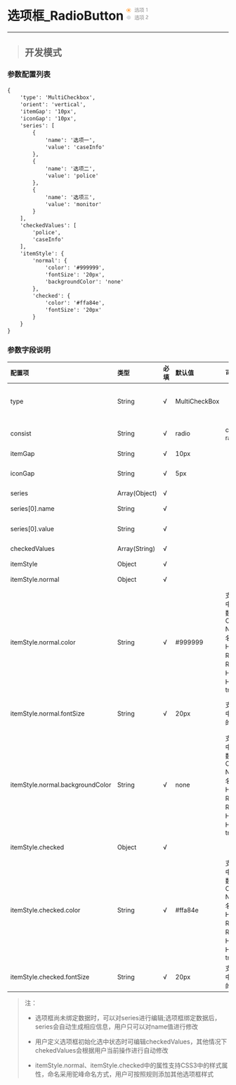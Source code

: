 # 选项框\_RadioButton ![](/assets/radiobutton.png)

---

> ## 开发模式

### 参数配置列表

```
{
    'type': 'MultiCheckbox',
    'orient': 'vertical',
    'itemGap': '10px',
    'iconGap': '10px',
    'series': [
        {
            'name': '选项一',
            'value': 'caseInfo'
        },
        {
            'name': '选项二',
            'value': 'police'
        },
        {
            'name': '选项三',
            'value': 'monitor'
        }
    ],
    'checkedValues': [
        'police',
        'caseInfo'
    ],
    'itemStyle': {
        'normal': {
            'color': '#999999',
            'fontSize': '20px',
            'backgroundColor': 'none'
        },
        'checked': {
            'color': '#ffa84e',
            'fontSize': '20px'
        }
    }
}
```

### 参数字段说明

| 配置项 | 类型 | 必填 | 默认值 | 可选参数 | 功能/备注 |
| :--- | :--- | :--- | :--- | :--- | :--- |
| type | String | √ | MultiCheckBox |  | 控件类型——MultiCheckBox选项框，不可修改 |
| consist | String | √ | radio | checkbox、radio | 选项种类。checkbox多选；radio单选 |
| itemGap | String | √ | 10px |  | 选项之间的间隔 |
| iconGap | String | √ | 5px |  | 选项的勾选框与选项文本框之间的间隔 |
| series | Array\(Object\) | √ |  |  | 选项数据 |
| series\[0\].name | String | √ |  |  | 选项文本内容，可以重复 |
| series\[0\].value | String | √ |  |  | 选项唯一标识，不可重复 |
| checkedValues | Array\(String\) | √ |  |  | 当前为选中状态下的选项标识 |
| itemStyle | Object | √ |  |  | 选项样式 |
| itemStyle.normal | Object | √ |  |  | 选项**未选中**状态样式 |
| itemStyle.normal.color | String | √ | \#999999 | 支持CSS3中颜色的参数值，包括Color Name\(颜色名称\)、HEX、RGB、RGBA、HSL、HSLA、transparent | 选项**未选中**状态勾选框与选项文本框内的文本颜色 |
| itemStyle.normal.fontSize | String | √ | 20px | 支持CSS3中font-size的参数值 | 选项**未选中**状态勾选框与选项文本框内的文本大小 |
| itemStyle.normal.backgroundColor | String | √ | none | 支持CSS3中颜色的参数值，包括Color Name\(颜色名称\)、HEX、RGB、RGBA、HSL、HSLA、transparent | 选项**未选中**状态勾选框与选项文本框内的背景颜色 |
| itemStyle.checked | Object | √ |  |  | 选项**选中**状态样式 |
| itemStyle.checked.color | String | √ | \#ffa84e | 支持CSS3中颜色的参数值，包括Color Name\(颜色名称\)、HEX、RGB、RGBA、HSL、HSLA、transparent | 选项**选中**状态勾选框与选项文本框内的文本颜色 |
| itemStyle.checked.fontSize | String | √ | 20px | 支持CSS3中font-size的参数值 | 选项**选中**状态勾选框与选项文本框内的文本大小 |

> 注：
>
> * 选项框尚未绑定数据时，可以对series进行编辑;选项框绑定数据后，series会自动生成相应信息，用户只可以对name值进行修改
> * 用户定义选项框初始化选中状态时可编辑checkedValues，其他情况下chekedValues会根据用户当前操作进行自动修改
>
> * itemStyle.normal、itemStyle.checked中的属性支持CSS3中的样式属性，命名采用驼峰命名方式，用户可按照规则添加其他选项框样式



